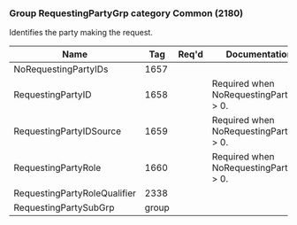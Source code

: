 ### Group RequestingPartyGrp category Common (2180)

Identifies the party making the request.

| Name                         | Tag   | Req'd | Documentation                           |
|------------------------------|-------|----------|-----------------------------------------|
| NoRequestingPartyIDs         | 1657  |       |                                         |
| RequestingPartyID            | 1658  |       | Required when NoRequestingPartyIDs > 0. |
| RequestingPartyIDSource      | 1659  |       | Required when NoRequestingPartyIDs > 0. |
| RequestingPartyRole          | 1660  |       | Required when NoRequestingPartyIDs > 0. |
| RequestingPartyRoleQualifier | 2338  |       |                                         |
| RequestingPartySubGrp        | group |       |                                         |


